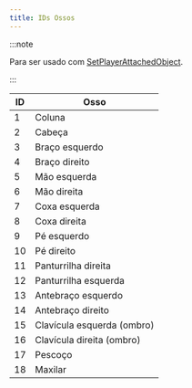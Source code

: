 ```yaml
---
title: IDs Ossos
---
```


:::note

Para ser usado com [SetPlayerAttachedObject](../functions/SetPlayerAttachedObject).

:::

| ID  | Osso                       |
| --- | -------------------------- |
| 1   | Coluna                     |
| 2   | Cabeça                     |
| 3   | Braço esquerdo             |
| 4   | Braço direito              |
| 5   | Mão esquerda               |
| 6   | Mão direita                |
| 7   | Coxa esquerda              |
| 8   | Coxa direita               |
| 9   | Pé esquerdo                |
| 10  | Pé direito                 |
| 11  | Panturrilha direita        |
| 12  | Panturrilha esquerda       |
| 13  | Antebraço esquerdo         |
| 14  | Antebraço direito          |
| 15  | Clavícula esquerda (ombro) |
| 16  | Clavícula direita (ombro)  |
| 17  | Pescoço                    |
| 18  | Maxilar                    |
